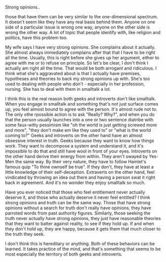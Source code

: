 Strong opinions..

those that have them can be very similar to the one-dimensional spectrum.  It doesn't seem like they have any real basis behind them.  Anyone on one side of a particular issue is wrong one way, anyone on the other side is wrong the other way.  A lot of topic that people identify with, like religion and politics, have this problem too.

My wife says I have very strong opinions.  She complains about it actually.  She almost always immediately complains after that that I have to be right all the time.  Usually, this is right before she gives up her argument, either to agree with me or to refuse on principle.  So let's be clear, I don't think I actually am right all the time.  That would be both arrogant and ridiculous.   I think what she's aggravated about is that I actually have premises, hypotheses and theories to back my strong opinions up with.  She's too used to dealing with people who don't - especially in her profession, nursing.  She has to deal with them in smalltalk a lot.

I think this is the real reason both geeks and introverts don't like smalltalk.  When you engage in smalltalk and something that's not just surface comes up, you feel almost bound to agree with the person.  It's almost rude not to.  The only othe rpossible action is to ask "Really?  Why?", and when you do that the person usually launches into a one or two sentence diatribe with some faux-witty pessimism like "oh the world is just getting screwed more and more", "they don't make em like they used to" or "what is the world coming to?"  Geeks and introverts on the other hand have an almost obsessive interest in truth.   Geeks because they want to know how things work.  They want to decompose a system and understand it, and it's impossible to do that and still have wool in front of your eyes.  Introverts on the other hand derive their energy from within.  They aren't swayed by Yes-Men the same way.  By their very nature, they have to follow Hamlet's famous quip "To thine ownself be true".  If they don't, they have at least a little knowledge of their self-deception.  Extraverts on the other hand, feel vindicated by throwing an idea out there and having a person swat it right back in agreement.  And it's no wonder they enjoy smalltalk so much.

Have you ever noticed that those who feel entitlement never actually deserve it, and those who actually deserve it never feel entitled?  I think strong opinions and truth can be the same way.  Those that have strong opinions without a search for truth don't really have opinions, they have parroted words from past authority figures.  Similarly, those seeking the truth never actually have strong opinions, they just have reasonable theories that they want to batter against reality, to see if they hold up.  If and when they don't hold up, they are happy, because it gets them that much closer to the truth they seek.
 
I don't think this is hereditary or anything.  Both of these behaviors can be learned.  It takes practice of the mind, and that's something that seems to be most especially the territory of both geeks and introverts.